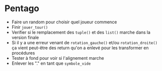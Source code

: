 # Pentago
 
 - Faire un random pour choisir quel joueur commence
 - Finir `jouer_tour()`
 - Verifier si le remplacement des `tuple()` et des `list()` marche dans la version finale
 - Si il y a une erreur venant de `rotation_gauche()` et/ou `rotation_droite()` ça vient peut-être des return qu'on a enlevé pour les transformer en procédures
 - Tester à fond pour voir si l'alignement marche
 - Enlever les "." en tant que `symbole_vide`
